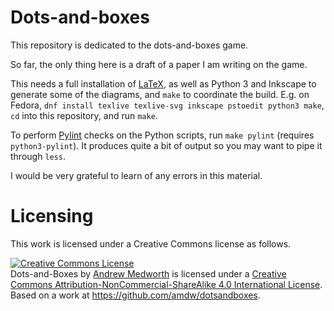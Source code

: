 # Dots-and-boxes

This repository is dedicated to the dots-and-boxes game.

So far, the only thing here is a draft of a paper I am writing on the game.

This needs a full installation of [LaTeX](http://latex-project.org/),
as well as Python 3 and Inkscape to generate some of the diagrams, and
`make` to coordinate the build. E.g. on Fedora, `dnf install texlive
texlive-svg inkscape pstoedit python3 make`, `cd` into this repository, and run
`make`.

To perform [Pylint](https://www.pylint.org/) checks on the Python
scripts, run ```make pylint``` (requires ```python3-pylint```). It
produces quite a bit of output so you may want to pipe it through
```less```.

I would be very grateful to learn of any errors in this material.

# Licensing

This work is licensed under a Creative Commons license as follows.

<a rel="license" href="http://creativecommons.org/licenses/by-nc-sa/4.0/"><img alt="Creative Commons License" style="border-width:0" src="https://i.creativecommons.org/l/by-nc-sa/4.0/88x31.png" /></a><br /><span xmlns:dct="http://purl.org/dc/terms/" property="dct:title">Dots-and-Boxes</span> by <a xmlns:cc="http://creativecommons.org/ns#" href="https://github.com/amdw/dotsandboxes" property="cc:attributionName" rel="cc:attributionURL">Andrew Medworth</a> is licensed under a <a rel="license" href="http://creativecommons.org/licenses/by-nc-sa/4.0/">Creative Commons Attribution-NonCommercial-ShareAlike 4.0 International License</a>.<br />Based on a work at <a xmlns:dct="http://purl.org/dc/terms/" href="https://github.com/amdw/dotsandboxes" rel="dct:source">https://github.com/amdw/dotsandboxes</a>.

